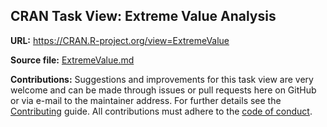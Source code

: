## CRAN Task View: Extreme Value Analysis

**URL:** <https://CRAN.R-project.org/view=ExtremeValue>

**Source file:** [ExtremeValue.md](ExtremeValue.md)

**Contributions:** Suggestions and improvements for this task view are very
welcome and can be made through issues or pull requests here on GitHub or
via e-mail to the maintainer address. For further details see the
[Contributing](https://github.com/cran-task-views/ctv/blob/main/Contributing.md)
guide. All contributions must adhere to the
[code of conduct](https://github.com/cran-task-views/ctv/blob/main/CodeOfConduct.md).

